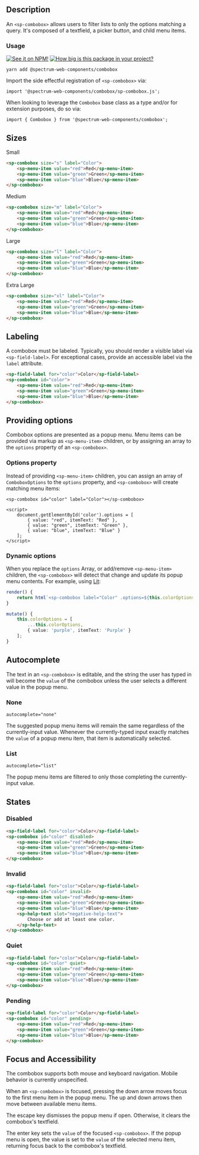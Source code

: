 ## Description

An `<sp-combobox>` allows users to filter lists to only the options matching a query. It's composed of a textfield, a picker button, and child menu items.

### Usage

[![See it on NPM!](https://img.shields.io/npm/v/@spectrum-web-components/combobox?style=for-the-badge)](https://www.npmjs.com/package/@spectrum-web-components/combobox)
[![How big is this package in your project?](https://img.shields.io/bundlephobia/minzip/@spectrum-web-components/combobox?style=for-the-badge)](https://bundlephobia.com/result?p=@spectrum-web-components/combobox)

```
yarn add @spectrum-web-components/combobox
```

Import the side effectful registration of `<sp-combobox>` via:

```
import '@spectrum-web-components/combobox/sp-combobox.js';
```

When looking to leverage the `Combobox` base class as a type and/or for extension purposes, do so via:

```
import { Combobox } from '@spectrum-web-components/combobox';
```

## Sizes

<sp-tabs selected="m" auto label="Size Attribute Options">
<sp-tab value="s">Small</sp-tab>
<sp-tab-panel value="s">

```html
<sp-combobox size="s" label="Color">
    <sp-menu-item value="red">Red</sp-menu-item>
    <sp-menu-item value="green">Green</sp-menu-item>
    <sp-menu-item value="blue">Blue</sp-menu-item>
</sp-combobox>
```

</sp-tab-panel>
<sp-tab value="m">Medium</sp-tab>
<sp-tab-panel value="m">

```html
<sp-combobox size="m" label="Color">
    <sp-menu-item value="red">Red</sp-menu-item>
    <sp-menu-item value="green">Green</sp-menu-item>
    <sp-menu-item value="blue">Blue</sp-menu-item>
</sp-combobox>
```

</sp-tab-panel>
<sp-tab value="l">Large</sp-tab>
<sp-tab-panel value="l">

```html
<sp-combobox size="l" label="Color">
    <sp-menu-item value="red">Red</sp-menu-item>
    <sp-menu-item value="green">Green</sp-menu-item>
    <sp-menu-item value="blue">Blue</sp-menu-item>
</sp-combobox>
```

</sp-tab-panel>
<sp-tab value="xl">Extra Large</sp-tab>
<sp-tab-panel value="xl">

```html
<sp-combobox size="xl" label="Color">
    <sp-menu-item value="red">Red</sp-menu-item>
    <sp-menu-item value="green">Green</sp-menu-item>
    <sp-menu-item value="blue">Blue</sp-menu-item>
</sp-combobox>
```

</sp-tab-panel>
</sp-tabs>

## Labeling

A combobox must be labeled.
Typically, you should render a visible label via `<sp-field-label>`.
For exceptional cases, provide an accessible label via the `label` attribute.

```html
<sp-field-label for="color">Color</sp-field-label>
<sp-combobox id="color">
    <sp-menu-item value="red">Red</sp-menu-item>
    <sp-menu-item value="green">Green</sp-menu-item>
    <sp-menu-item value="blue">Blue</sp-menu-item>
</sp-combobox>
```

## Providing options

Combobox options are presented as a popup menu.
Menu items can be provided via markup as `<sp-menu-item>` children, or by assigning an array to the `options` property of an `<sp-combobox>`.

### Options property

Instead of providing `<sp-menu-item>` children, you can assign an array of `ComboboxOptions` to the `options` property, and `<sp-combobox>` will create matching menu items:

```html-no-demo
<sp-combobox id="color" label="Color"></sp-combobox>

<script>
    document.getElementById('color').options = [
        { value: "red", itemText: "Red" },
        { value: "green", itemText: "Green" },
        { value: "blue", itemText: "Blue" }
    ];
</script>
```

### Dynamic options

When you replace the `options` Array, or add/remove `<sp-menu-item>` children, the `<sp-combobox>` will detect that change and update its popup menu contents.
For example, using [Lit](https://lit.dev/):

```ts
render() {
    return html`<sp-combobox label="Color" .options=${this.colorOptions}></sp-combobox>`;
}

mutate() {
    this.colorOptions = [
        ...this.colorOptions,
        { value: 'purple', itemText: 'Purple' }
    ];
}
```

## Autocomplete

The text in an `<sp-combobox>` is editable, and the string the user has typed in will become the `value` of the combobox unless the user selects a different value in the popup menu.

### None

`autocomplete="none"`

The suggested popup menu items will remain the same regardless of the currently-input value.
Whenever the currently-typed input exactly matches the `value` of a popup menu item, that item is automatically selected.

### List

`autocomplete="list"`

The popup menu items are filtered to only those completing the currently-input value.

## States

### Disabled

```html
<sp-field-label for="color">Color</sp-field-label>
<sp-combobox id="color" disabled>
    <sp-menu-item value="red">Red</sp-menu-item>
    <sp-menu-item value="green">Green</sp-menu-item>
    <sp-menu-item value="blue">Blue</sp-menu-item>
</sp-combobox>
```

### Invalid

```html
<sp-field-label for="color">Color</sp-field-label>
<sp-combobox id="color" invalid>
    <sp-menu-item value="red">Red</sp-menu-item>
    <sp-menu-item value="green">Green</sp-menu-item>
    <sp-menu-item value="blue">Blue</sp-menu-item>
    <sp-help-text slot="negative-help-text">
        Choose or add at least one color.
    </sp-help-text>
</sp-combobox>
```

### Quiet

```html
<sp-field-label for="color">Color</sp-field-label>
<sp-combobox id="color" quiet>
    <sp-menu-item value="red">Red</sp-menu-item>
    <sp-menu-item value="green">Green</sp-menu-item>
    <sp-menu-item value="blue">Blue</sp-menu-item>
</sp-combobox>
```

### Pending

```html
<sp-field-label for="color">Color</sp-field-label>
<sp-combobox id="color" pending>
    <sp-menu-item value="red">Red</sp-menu-item>
    <sp-menu-item value="green">Green</sp-menu-item>
    <sp-menu-item value="blue">Blue</sp-menu-item>
</sp-combobox>
```

## Focus and Accessibility

The combobox supports both mouse and keyboard navigation.
Mobile behavior is currently unspecified.

When an `<sp-combobox>` is focused, pressing the down arrow moves focus to the first menu item in the popup menu.
The up and down arrows then move between available menu items.

The escape key dismisses the popup menu if open.
Otherwise, it clears the combobox's textfield.

The enter key sets the `value` of the focused `<sp-combobox>`.
If the popup menu is open, the value is set to the `value` of the selected menu item, returning focus back to the combobox's textfield.
